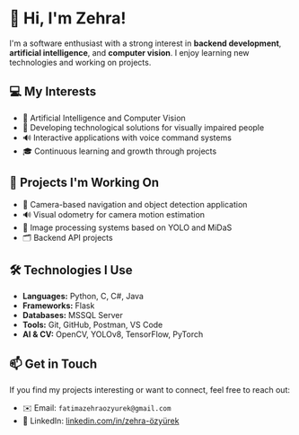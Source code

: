 # 👋 Hi, I'm Zehra!

I'm a software enthusiast with a strong interest in **backend development**, **artificial intelligence**, and **computer vision**. I enjoy learning new technologies and working on projects.

## 💻 My Interests
- 🤖 Artificial Intelligence and Computer Vision
- 🎯 Developing technological solutions for visually impaired people
- 🔊 Interactive applications with voice command systems
- 🎓 Continuous learning and growth through projects

## 🚀 Projects I'm Working On
- 🧭 Camera-based navigation and object detection application
- 🔊 Visual odometry for camera motion estimation
- 🧠 Image processing systems based on YOLO and MiDaS
- 🗂️ Backend API projects

## 🛠️ Technologies I Use
- **Languages:** Python, C, C#, Java
- **Frameworks:** Flask
- **Databases:** MSSQL Server
- **Tools:** Git, GitHub, Postman, VS Code
- **AI & CV:** OpenCV, YOLOv8, TensorFlow, PyTorch

## 📫 Get in Touch
If you find my projects interesting or want to connect, feel free to reach out:  
- ✉️ Email: `fatimazehraozyurek@gmail.com`  
- 💬 LinkedIn: [linkedin.com/in/zehra-özyürek](https://www.linkedin.com/in/zehra-%C3%B6zy%C3%BCrek-a571342b2/)
